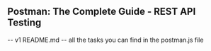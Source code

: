 ## Postman: The Complete Guide - REST API Testing

-- v1 README.md --
all the tasks you can find in the postman.js file
